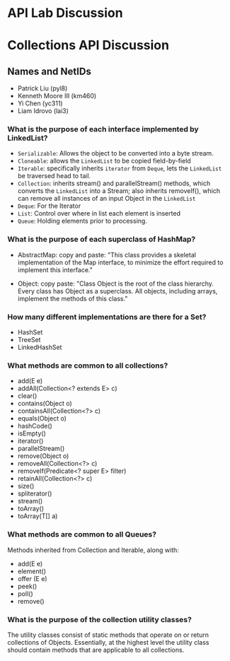 # API Lab Discussion
# Collections API Discussion

## Names and NetIDs
* Patrick Liu (pyl8)
* Kenneth Moore III (km460)
* Yi Chen (yc311)
* Liam Idrovo (lai3)

### What is the purpose of each interface implemented by LinkedList?

* `Serializable`: Allows the object to be converted into a byte stream. 
* `Cloneable`: allows the `LinkedList` to be copied field-by-field
* `Iterable`: specifically inherits `iterator` from `Deque`, lets the `LinkedList` be traversed head to tail. 
* `Collection`: inherits stream() and parallelStream() methods, which converts the `LinkedList` into a Stream; also inherits removeIf(), which can remove all instances of an input Object in the `LinkedList`
* `Deque`: For the Iterator
* `List`: Control over where in list each element is inserted
* `Queue`: Holding elements prior to processing.  

### What is the purpose of each superclass of HashMap?

* AbstractMap: copy and paste: "This class provides a skeletal implementation of the Map interface, to minimize the effort required to implement this interface."

* Object: copy paste: "Class Object is the root of the class hierarchy. Every class has Object as a superclass. All objects, including arrays, implement the methods of this class."



### How many different implementations are there for a Set?

- HashSet
- TreeSet
- LinkedHashSet


### What methods are common to all collections?
- add(E e)
- addAll(Collection<? extends E> c)
- clear()
- contains(Object o)
- containsAll(Collection<?> c)
- equals(Object o)
- hashCode()
- isEmpty()
- iterator()
- parallelStream()
- remove(Object o)
- removeAll(Collection<?> c)
- removeIf(Predicate<? super E> filter)
- retainAll(Collection<?> c)
- size()
- spliterator()
- stream()
- toArray()
- toArray(T[] a)

### What methods are common to all Queues?
Methods inherited from Collection and Iterable, along with:
- add(E e)
- element()
- offer (E e)
- peek()
- poll()
- remove()


### What is the purpose of the collection utility classes?
The utility classes consist of static methods that operate on or return collections of Objects. Essentially, at the highest level the utility class should contain methods that are applicable to all collections. 
